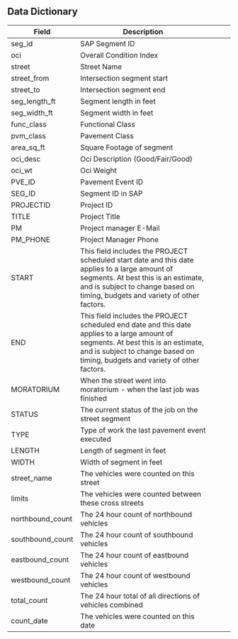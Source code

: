 ## Data Dictionary

| **Field**        | **Description**                                                                                                                                                                                                               |   |   |   |
|------------------|-------------------------------------------------------------------------------------------------------------------------------------------------------------------------------------------------------------------------------|---|---|---|
| seg_id           | SAP Segment ID                                                                                                                                                                                                                |   |   |   |
| oci              | Overall Condition Index                                                                                                                                                                                                       |   |   |   |
| street           | Street Name                                                                                                                                                                                                                   |   |   |   |
| street_from      | Intersection segment start                                                                                                                                                                                                    |   |   |   |
| street_to        | Intersection segment end                                                                                                                                                                                                      |   |   |   |
| seg_length_ft    | Segment length in feet                                                                                                                                                                                                        |   |   |   |
| seg_width_ft     | Segment width in feet                                                                                                                                                                                                         |   |   |   |
| func_class       | Functional Class                                                                                                                                                                                                              |   |   |   |
| pvm_class        | Pavement Class                                                                                                                                                                                                                |   |   |   |
| area_sq_ft       | Square Footage of segment                                                                                                                                                                                                     |   |   |   |
| oci_desc         | Oci Description (Good/Fair/Good)                                                                                                                                                                                              |   |   |   |
| oci_wt           | Oci Weight                                                                                                                                                                                                                    |   |   |   |
| PVE_ID           | Pavement Event ID                                                                                                                                                                                                             |   |   |   |
| SEG_ID           | Segment ID in SAP                                                                                                                                                                                                             |   |   |   |
| PROJECTID        | Project ID                                                                                                                                                                                                                    |   |   |   |
| TITLE            | Project Title                                                                                                                                                                                                                 |   |   |   |
| PM               | Project manager E-Mail                                                                                                                                                                                                        |   |   |   |
| PM_PHONE         | Project Manager Phone                                                                                                                                                                                                         |   |   |   |
| START            | This field includes the PROJECT scheduled start date and this date   applies to a large amount of segments.    At best this is an estimate, and is subject to change based on timing,   budgets and variety of other factors. |   |   |   |
| END              | This field includes the PROJECT scheduled end date and this date applies   to a large amount of segments.  At best   this is an estimate, and is subject to change based on timing, budgets and   variety of other factors.   |   |   |   |
| MORATORIUM       | When the street went into moratorium - when the last job was finished                                                                                                                                                         |   |   |   |
| STATUS           | The current status of the job on the street segment                                                                                                                                                                           |   |   |   |
| TYPE             | Type of work the last pavement event executed                                                                                                                                                                                 |   |   |   |
| LENGTH           | Length of segment in feet                                                                                                                                                                                                     |   |   |   |
| WIDTH            | Width of segment in feet                                                                                                                                                                                                      |   |   |   |
| street_name      | The vehicles were counted on this street                                                                                                                                                                                      |   |   |   |
| limits           | The vehicles were counted between these cross streets                                                                                                                                                                         |   |   |   |
| northbound_count | The 24 hour count of northbound vehicles                                                                                                                                                                                      |   |   |   |
| southbound_count | The 24 hour count of southbound vehicles                                                                                                                                                                                      |   |   |   |
| eastbound_count  | The 24 hour count of eastbound vehicles                                                                                                                                                                                       |   |   |   |
| westbound_count  | The 24 hour count of westbound vehicles                                                                                                                                                                                       |   |   |   |
| total_count      | The 24 hour total of all directions of vehicles combined                                                                                                                                                                      |   |   |   |
| count_date       | The vehicles were counted on this date                                                                                                                                                                                        |   |   |   |